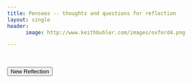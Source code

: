 ```yaml
---
title: Pensees -- thoughts and questions for reflection
layout: single
header:
      image: http://www.keithbuhler.com/images/oxford4.png

---
```



<div id="quoteDisplay">

</div>

<br>



<button onclick="newQuote()">New Reflection</button>


<script type="text/javascript" src="javascript.js"></script>


